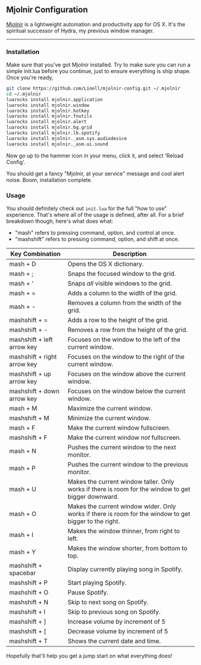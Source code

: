 ## Mjolnir Configuration

[Mjolnir](https://github.com/mjolnir-io/mjolnir) is a lightweight automation and 
productivity app for OS X. It's the spiritual successor of Hydra, my previous 
window manager. 

---

### Installation

Make sure that you've got Mjolnir installed. Try to make sure you can run a simple init.lua
before you continue, just to ensure everything is ship shape. Once you're ready, 

```bash
git clone https://github.com/Linell/mjolnir-config.git ~/.mjolnir
cd ~/.mjolnir
luarocks install mjolnir.application
luarocks install mjolnir.window
luarocks install mjolnir.hotkey
luarocks install mjolnir.fnutils
luarocks install mjolnir.alert
luarocks install mjolnir.bg.grid
luarocks install mjolnir.lb.spotify
luarocks install mjolnir._asm.sys.audiodevice
luarocks install mjolnir._asm.ui.sound
```

Now go up to the hammer icon in your menu, click it, and select 'Reload Config'.

You should get a fancy "Mjolnir, at your service" message and cool alert noise. Boom, 
installation complete.

### Usage

You should definitely check out `init.lua` for the full "how to use" experience. That's where
all of the usage is defined, after all. For a brief breakdown though, here's what does what:

* "mash" refers to pressing command, option, and control at once.
* "mashshift" refers to pressing command, option, and shift at once.

| Key Combination             | Description                                                                                            |
| --------------------------- | ------------------------------------------------------------------------------------------------------ |
| mash + D                    | Opens the OS X dictionary.                                                                             |
| mash + ;                    | Snaps the focused window to the grid.                                                                  |
| mash + '                    | Snaps *all* visible windows to the grid.                                                               |
| mash + =                    | Adds a column to the width of the grid.                                                                |
| mash + -                    | Removes a column from the width of the grid.                                                           |
| mashshift + =               | Adds a row to the height of the grid.                                                                  |
| mashshift + -               | Removes a row from the height of the grid.                                                             |
| mashshift + left arrow key  | Focuses on the window to the left of the current window.                                               |
| mashshift + right arrow key | Focuses on the window to the right of the current window.                                              |
| mashshift + up arrow key    | Focuses on the window above the current window.                                                        |
| mashshift + down arrow key  | Focuses on the window below the current window.                                                        |
| mash + M                    | Maximize the current window.                                                                           |
| mashshift + M               | Minimize the current window.                                                                           |
| mash + F                    | Make the current window fullscreen.                                                                    |
| mashshift + F               | Make the current window *not* fullscreen.                                                              |
| mash + N                    | Pushes the current window to the next monitor.                                                         |
| mash + P                    | Pushes the current window to the previous monitor.                                                     |
| mash + U                    | Makes the current window taller. Only works if there is room for the window to get bigger downward.    |
| mash + O                    | Makes the current window wider. Only works if there is room for the window to get bigger to the right. |
| mash + I                    | Makes the window thinner, from right to left.                                                          |
| mash + Y                    | Makes the window shorter, from bottom to top.                                                          |
| mashshift + spacebar        | Display currently playing song in Spotify.                                                             |
| mashshift + P               | Start playing Spotify.                                                                                 |
| mashshift + O               | Pause Spotify.                                                                                         |
| mashshift + N               | Skip to next song on Spotify.                                                                          |
| mashshift + I               | Skip to previous song on Spotify.                                                                      |
| mashshift + ]               | Increase volume by increment of 5                                                                      |
| mashshift + [               | Decrease volume by increment of 5                                                                      |
| mashshift + T               | Shows the current date and time.                                                                       |

Hopefully that'll help you get a jump start on what everything does!

